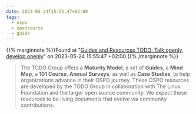 ```yaml
---
date: 2023-05-24T15:55:47+02:00
tags:
  - ospo
  - opensource
  - guide
---
```

{{% marginnote %}}Found at "[Guides and Resources  TODO: Talk openly, develop openly](https://web.archive.org/web/20230524155547/https://todogroup.org/guides/)" on 2023-05-24 15:55:47 +02:00.{{% /marginnote %}}

> The TODO Group offers a **Maturity Model**, a set of **Guides**, a **Mind Map**, a **101 Course**, **Annual Surveys**, as well as **Case Studies**, to help organizations advance in their OSPO journey. These OSPO resources are developed by the TODO Group in collaboration with The Linux Foundation and the larger open source community. We expect these resources to be living documents that evolve via community contributions.